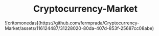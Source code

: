 <h1 align="center"> Cryptocurrency-Market </h1>
![critomonedas](https://github.com/fermprada/Cryptocurrency-Market/assets/116124487/31228020-80da-407d-853f-25687cc08abe)
